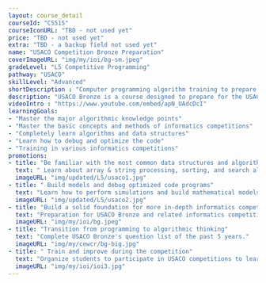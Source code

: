 ```yaml
---
layout: course_detail
courseId: "CS515"
courseIconURL: "TBD - not used yet"
price: "TBD - not used yet"
extra: "TBD - a backup field not used yet"
name: "USACO Competition Bronze Preparation"
coverImageURL: "img/my/ioi/bg-sm.jpeg"
gradeLevel: "L5 Competitive Programming"
pathway: "USACO"
skillLevel: "Advanced"
shortDescription : "Computer programming algorithm training to prepare for the USA Computing Olympiad"
description: "USACO Bronze is a course designed to prepare for the USACO Bronze level exam. The main goal is to complete all the questions of the USACO Bronze exam list in the past 5 years. The course requires students to identify their missing knowledge points, review them, and prepare for the difficulty and format of the USACO Bronze exam in order to pass it in one attempt at the end of the year."
videoIntro : "https://www.youtube.com/embed/apN_UAdcDcI"
learningGoals:
- "Master the major algorithmic knowledge points"
- "Master the basic concepts and methods of informatics competitions"
- "Completely learn algorithms and data structures"
- "Learn how to debug and optimize the code"
- "Training in various informatics competitions"
promotions:
- title: "Be familiar with the most common data structures and algorithmic ideas"
  text: " Learn about array & string processing, sorting, and search algorithms. Learn about iterative and recursive ways of thinking. Become familiar with the most common data structures. Learn algorithmic ideas such as greedy algorithms, dynamic programming, and backtracking algorithms."
  imageURL: "img/updated/L5/usaco1.jpg"
- title: " Build models and debug optimized code programs"
  text: "Learn how to perform simulations and build mathematical models, and develop the ability to debug and optimize programs."
  imageURL: "img/updated/L5/usaco2.jpg"
- title: "Build a solid foundation for more in-depth informatics competitions"
  text: "Preparation for USACO Bronze and related informatics competitions, develop programming skills and improve problem-solving abilities to build a solid foundation."
  imageURL: "img/my/ioi/bg.jpeg"
- title: "Transition from programming to algorithmic thinking"
  text: "Complete USACO Bronze's question list of the past 5 years."
  imageURL: "img/my/cewcr/bg-big.jpg"
- title: " Train and improve during the competition"
  text: "Organize students to participate in USACO competitions to learn, summarize and improve themselves through each competition."
  imageURL: "img/my/ioi/ioi3.jpg"
---
```

